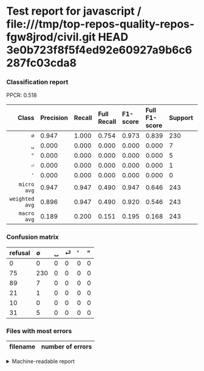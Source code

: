 # Test report for javascript / file:///tmp/top-repos-quality-repos-fgw8jrod/civil.git HEAD 3e0b723f8f5f4ed92e60927a9b6c6287fc03cda8

### Classification report

PPCR: 0.518

| Class | Precision | Recall | Full Recall | F1-score | Full F1-score | Support | Full Support | PPCR |
|------:|:----------|:-------|:------------|:---------|:---------|:--------|:-------------|:-----|
| `∅` | 0.947| 1.000| 0.754| 0.973| 0.839| 230| 305| 0.754 |
| `␣` | 0.000| 0.000| 0.000| 0.000| 0.000| 7| 96| 0.073 |
| `"` | 0.000| 0.000| 0.000| 0.000| 0.000| 5| 36| 0.139 |
| `⏎` | 0.000| 0.000| 0.000| 0.000| 0.000| 1| 22| 0.045 |
| `'` | 0.000| 0.000| 0.000| 0.000| 0.000| 0| 10| 0.000 |
| `micro avg` | 0.947| 0.947| 0.490| 0.947| 0.646| 243| 469| 0.518 |
| `weighted avg` | 0.896| 0.947| 0.490| 0.920| 0.546| 243| 469| 0.518 |
| `macro avg` | 0.189| 0.200| 0.151| 0.195| 0.168| 243| 469| 0.518 |

### Confusion matrix

|refusal|  ∅| ␣| ⏎| '| "| 
|:---|:---|:---|:---|:---|:---|
|0 |0 |0 |0 |0 |0 |
|75 |230 |0 |0 |0 |0 |
|89 |7 |0 |0 |0 |0 |
|21 |1 |0 |0 |0 |0 |
|10 |0 |0 |0 |0 |0 |
|31 |5 |0 |0 |0 |0 |

### Files with most errors

| filename | number of errors|
|:----:|:-----|

<details>
    <summary>Machine-readable report</summary>
```json
{
  "cl_report": {"\"": {"f1-score": 0.0, "precision": 0.0, "recall": 0.0, "support": 5}, "\u0027": {"f1-score": 0.0, "precision": 0.0, "recall": 0.0, "support": 0}, "macro avg": {"f1-score": 0.1945031712473573, "precision": 0.18930041152263374, "recall": 0.2, "support": 243}, "micro avg": {"f1-score": 0.9465020576131687, "precision": 0.9465020576131687, "recall": 0.9465020576131687, "support": 243}, "weighted avg": {"f1-score": 0.920488258989551, "precision": 0.8958661450659622, "recall": 0.9465020576131687, "support": 243}, "\u2205": {"f1-score": 0.9725158562367865, "precision": 0.9465020576131687, "recall": 1.0, "support": 230}, "\u23ce": {"f1-score": 0.0, "precision": 0.0, "recall": 0.0, "support": 1}, "\u2423": {"f1-score": 0.0, "precision": 0.0, "recall": 0.0, "support": 7}},
  "cl_report_full": {"\"": {"f1-score": 0.0, "precision": 0.0, "recall": 0.0, "support": 36}, "\u0027": {"f1-score": 0.0, "precision": 0.0, "recall": 0.0, "support": 10}, "macro avg": {"f1-score": 0.16788321167883213, "precision": 0.18930041152263374, "recall": 0.15081967213114753, "support": 469}, "micro avg": {"f1-score": 0.646067415730337, "precision": 0.9465020576131687, "recall": 0.4904051172707889, "support": 469}, "weighted avg": {"f1-score": 0.5458889079109147, "precision": 0.6155290566567515, "recall": 0.49040511727078884, "support": 469}, "\u2205": {"f1-score": 0.8394160583941607, "precision": 0.9465020576131687, "recall": 0.7540983606557377, "support": 305}, "\u23ce": {"f1-score": 0.0, "precision": 0.0, "recall": 0.0, "support": 22}, "\u2423": {"f1-score": 0.0, "precision": 0.0, "recall": 0.0, "support": 96}},
  "ppcr": 0.5181236673773987
}
```
</details>

